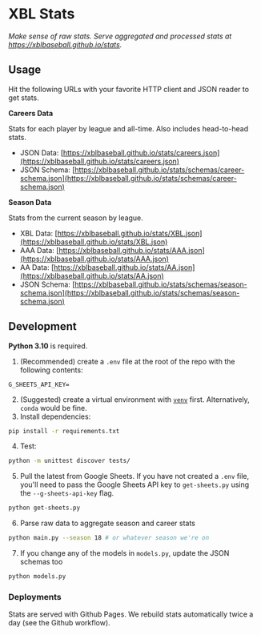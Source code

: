 # XBL Stats

_Make sense of raw stats. Serve aggregated and processed stats at https://xblbaseball.github.io/stats._

## Usage

Hit the following URLs with your favorite HTTP client and JSON reader to get stats.

**Careers Data**

Stats for each player by league and all-time. Also includes head-to-head stats.

- JSON Data: [https://xblbaseball.github.io/stats/careers.json](https://xblbaseball.github.io/stats/careers.json)
- JSON Schema: [https://xblbaseball.github.io/stats/schemas/career-schema.json](https://xblbaseball.github.io/stats/schemas/career-schema.json)

**Season Data**

Stats from the current season by league.

- XBL Data: [https://xblbaseball.github.io/stats/XBL.json](https://xblbaseball.github.io/stats/XBL.json)
- AAA Data: [https://xblbaseball.github.io/stats/AAA.json](https://xblbaseball.github.io/stats/AAA.json)
- AA Data: [https://xblbaseball.github.io/stats/AA.json](https://xblbaseball.github.io/stats/AA.json)
- JSON Schema: [https://xblbaseball.github.io/stats/schemas/season-schema.json](https://xblbaseball.github.io/stats/schemas/season-schema.json)

## Development

**Python 3.10** is required.

1. (Recommended) create a `.env` file at the root of the repo with the following contents:
```
G_SHEETS_API_KEY=
```
2. (Suggested) create a virtual environment with [`venv`](https://docs.python.org/3/library/venv.html) first. Alternatively, `conda` would be fine.
3. Install dependencies:
```sh
pip install -r requirements.txt
```
4. Test:
```sh
python -m unittest discover tests/
```
5. Pull the latest from Google Sheets. If you have not created a `.env` file, you'll need to pass the Google Sheets API key to `get-sheets.py` using the `--g-sheets-api-key` flag.
```sh
python get-sheets.py
```
6. Parse raw data to aggregate season and career stats
```sh
python main.py --season 18 # or whatever season we're on
```
7. If you change any of the models in `models.py`, update the JSON schemas too
```sh
python models.py
```

### Deployments

Stats are served with Github Pages. We rebuild stats automatically twice a day (see the Github workflow).
